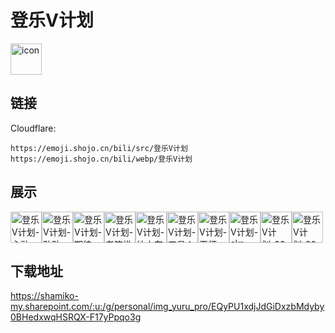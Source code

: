 # 登乐V计划
<img src="https://emoji.shojo.cn/bili/src/登乐V计划/icon.png" width="50" height="50" alt="icon">

## 链接
Cloudflare:
```
https://emoji.shojo.cn/bili/src/登乐V计划
https://emoji.shojo.cn/bili/webp/登乐V计划
```
## 展示
<img src="https://emoji.shojo.cn/bili/src/登乐V计划/登乐V计划-心动.png" width="50" height="50" alt="登乐V计划-心动"><img src="https://emoji.shojo.cn/bili/src/登乐V计划/登乐V计划-贴贴.png" width="50" height="50" alt="登乐V计划-贴贴"><img src="https://emoji.shojo.cn/bili/src/登乐V计划/登乐V计划-期待.png" width="50" height="50" alt="登乐V计划-期待"><img src="https://emoji.shojo.cn/bili/src/登乐V计划/登乐V计划-老箱推了.png" width="50" height="50" alt="登乐V计划-老箱推了"><img src="https://emoji.shojo.cn/bili/src/登乐V计划/登乐V计划-快上车.png" width="50" height="50" alt="登乐V计划-快上车"><img src="https://emoji.shojo.cn/bili/src/登乐V计划/登乐V计划-工具人.png" width="50" height="50" alt="登乐V计划-工具人"><img src="https://emoji.shojo.cn/bili/src/登乐V计划/登乐V计划-干杯.png" width="50" height="50" alt="登乐V计划-干杯"><img src="https://emoji.shojo.cn/bili/src/登乐V计划/登乐V计划-skr.png" width="50" height="50" alt="登乐V计划-skr"><img src="https://emoji.shojo.cn/bili/src/登乐V计划/登乐V计划-33唱歌.png" width="50" height="50" alt="登乐V计划-33唱歌"><img src="https://emoji.shojo.cn/bili/src/登乐V计划/登乐V计划-22唱歌.png" width="50" height="50" alt="登乐V计划-22唱歌">

## 下载地址

https://shamiko-my.sharepoint.com/:u:/g/personal/img_yuru_pro/EQyPU1xdjJdGiDxzbMdyby0BHedxwqHSRQX-F17yPpqo3g